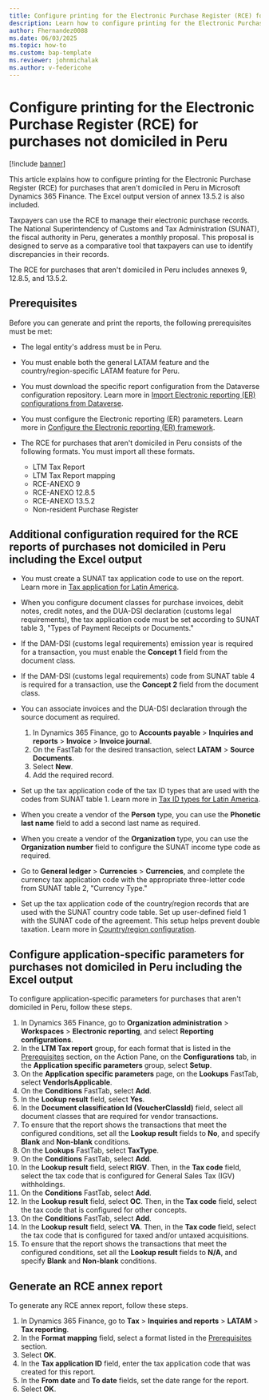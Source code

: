 ```yaml
---
title: Configure printing for the Electronic Purchase Register (RCE) for purchases not domiciled in Peru
description: Learn how to configure printing for the Electronic Purchase Register (RCE) for purchases that aren't domiciled in Peru in Microsoft Dynamics 365 Finance.
author: Fhernandez0088
ms.date: 06/03/2025
ms.topic: how-to
ms.custom: bap-template
ms.reviewer: johnmichalak
ms.author: v-federicohe
---
```


# Configure printing for the Electronic Purchase Register (RCE) for purchases not domiciled in Peru

[!include [banner](../../includes/banner.md)]

This article explains how to configure printing for the Electronic Purchase Register (RCE) for purchases that aren't domiciled in Peru in Microsoft Dynamics 365 Finance. The Excel output version of annex 13.5.2 is also included.

Taxpayers can use the RCE to manage their electronic purchase records. The National Superintendency of Customs and Tax Administration (SUNAT), the fiscal authority in Peru, generates a monthly proposal. This proposal is designed to serve as a comparative tool that taxpayers can use to identify discrepancies in their records.

The RCE for purchases that aren't domiciled in Peru includes annexes 9, 12.8.5, and 13.5.2. 

## Prerequisites

Before you can generate and print the reports, the following prerequisites must be met:

- The legal entity's address must be in Peru.
- You must enable both the general LATAM feature and the country/region-specific LATAM feature for Peru.
- You must download the specific report configuration from the Dataverse configuration repository. Learn more in [Import Electronic reporting (ER) configurations from Dataverse](../global/workspace/gsw-import-er-config-dataverse.md).
- You must configure the Electronic reporting (ER) parameters. Learn more in [Configure the Electronic reporting (ER) framework](../../../fin-ops-core/dev-itpro/analytics/electronic-reporting-er-configure-parameters.md).
- The RCE for purchases that aren't domiciled in Peru consists of the following formats. You must import all these formats.

    - LTM Tax Report
    - LTM Tax Report mapping
    - RCE-ANEXO 9
    - RCE-ANEXO 12.8.5
    - RCE-ANEXO 13.5.2
    - Non-resident Purchase Register

## Additional configuration required for the RCE reports of purchases not domiciled in Peru including the Excel output

- You must create a SUNAT tax application code to use on the report. Learn more in [Tax application for Latin America](ltm-core-tax-application.md).
- When you configure document classes for purchase invoices, debit notes, credit notes, and the DUA-DSI declaration (customs legal requirements), the tax application code must be set according to SUNAT table 3, "Types of Payment Receipts or Documents."
- If the DAM-DSI (customs legal requirements) emission year is required for a transaction, you must enable the **Concept 1** field from the document class.
- If the DAM-DSI (customs legal requirements) code from SUNAT table 4 is required for a transaction, use the **Concept 2** field from the document class.
- You can associate invoices and the DUA-DSI declaration through the source document as required.

    1. In Dynamics 365 Finance, go to **Accounts payable** \> **Inquiries and reports** \> **Invoice** \> **Invoice journal**.
    1. On the FastTab for the desired transaction, select **LATAM** \> **Source Documents**.
    1. Select **New**.
    1. Add the required record.

- Set up the tax application code of the tax ID types that are used with the codes from SUNAT table 1. Learn more in [Tax ID types for Latin America](ltm-core-tax-id-type.md).
- When you create a vendor of the **Person** type, you can use the **Phonetic last name** field to add a second last name as required.
- When you create a vendor of the **Organization** type, you can use the **Organization number** field to configure the SUNAT income type code as required.
- Go to **General ledger** \> **Currencies** \> **Currencies**, and complete the currency tax application code with the appropriate three-letter code from SUNAT table 2, "Currency Type."
- Set up the tax application code of the country/region records that are used with the SUNAT country code table. Set up user-defined field 1 with the SUNAT code of the agreement. This setup helps prevent double taxation. Learn more in [Country/region configuration](ltm-core-address-setup.md#countryregion-configuration).

## Configure application-specific parameters for purchases not domiciled in Peru including the Excel output

To configure application-specific parameters for purchases that aren't domiciled in Peru, follow these steps.

1. In Dynamics 365 Finance, go to **Organization administration** \> **Workspaces** \> **Electronic reporting**, and select **Reporting configurations**.
1. In the **LTM Tax report** group, for each format that is listed in the [Prerequisites](#prerequisites) section, on the Action Pane, on the **Configurations** tab, in the **Application specific parameters** group, select **Setup**.
1. On the **Application specific parameters** page, on the **Lookups** FastTab, select **VendorIsApplicable**.
1. On the **Conditions** FastTab, select **Add**.
1. In the **Lookup result** field, select **Yes**.
1. In the **Document classification Id (VoucherClassId)** field, select all document classes that are required for vendor transactions.
1. To ensure that the report shows the transactions that meet the configured conditions, set all the **Lookup result** fields to **No**, and specify **Blank** and **Non-blank** conditions.
1. On the **Lookups** FastTab, select **TaxType**.
1. On the **Conditions** FastTab, select **Add**.
1. In the **Lookup result** field, select **RIGV**. Then, in the **Tax code** field, select the tax code that is configured for General Sales Tax (IGV) withholdings.
1. On the **Conditions** FastTab, select **Add**.
1. In the **Lookup result** field, select **OC**. Then, in the **Tax code** field, select the tax code that is configured for other concepts.
1. On the **Conditions** FastTab, select **Add**.
1. In the **Lookup result** field, select **VA**. Then, in the **Tax code** field, select the tax code that is configured for taxed and/or untaxed acquisitions.
1. To ensure that the report shows the transactions that meet the configured conditions, set all the **Lookup result** fields to **N/A**, and specify **Blank** and **Non-blank** conditions.

## Generate an RCE annex report

To generate any RCE annex report, follow these steps.

1. In Dynamics 365 Finance, go to **Tax** \> **Inquiries and reports** \> **LATAM** \> **Tax reporting**.
1. In the **Format mapping** field, select a format listed in the [Prerequisites](#prerequisites) section.
1. Select **OK**.
1. In the **Tax application ID** field, enter the tax application code that was created for this report.
1. In the **From date** and **To date** fields, set the date range for the report.
1. Select **OK**.

